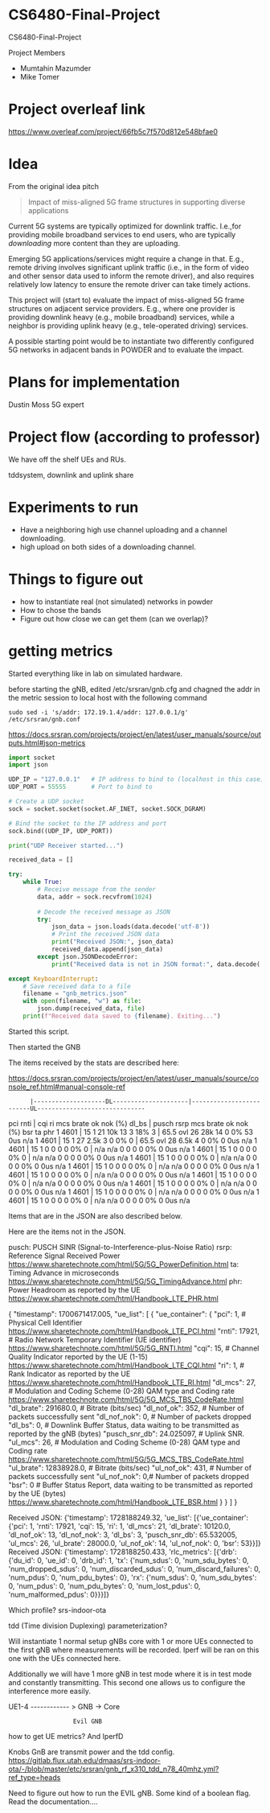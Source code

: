 # CS6480-Final-Project
CS6480-Final-Project

Project Members

* Mumtahin Mazumder
* Mike Tomer



# Project overleaf link

https://www.overleaf.com/project/66fb5c7f570d812e548bfae0



# Idea

From the original idea pitch

>Impact of miss-aligned 5G frame structures in supporting diverse applications

Current 5G systems are typically optimized for downlink traffic. I.e.,for providing mobile broadband services to end users, who are typically *downloading* more content than they are uploading.

Emerging 5G applications/services might require a change in that. E.g., remote driving involves significant uplink traffic (i.e., in the form of video and other sensor data used to inform the remote driver), and also requires relatively low latency to ensure the remote driver can take timely actions.

This project will (start to) evaluate the impact of miss-aligned 5G frame structures on adjacent service providers. E.g.,  where one provider is providing downlink heavy (e.g., mobile broadband) services, while a neighbor is providing uplink heavy (e.g., tele-operated driving) services.

A possible starting point would be to instantiate two differently configured 5G networks in adjacent bands in POWDER and to evaluate the impact.




# Plans for implementation

Dustin Moss 5G expert


# Project flow (according to professor)

We have off the shelf UEs and RUs.  

tddsystem,  downlink and uplink share


# Experiments to run

* Have a neighboring high use channel uploading and a channel downloading.
* high upload on both sides of a downloading channel.


# Things to figure out

* how to instantiate real (not simulated) networks in powder
* How to chose the bands
* Figure out how close we can get them (can we overlap)?






# getting metrics


Started everything like in lab on simulated hardware.

before starting the gNB, edited /etc/srsran/gnb.cfg and chagned the addr in the metric session to local host
with the following command
```shell
sudo sed -i 's/addr: 172.19.1.4/addr: 127.0.0.1/g' /etc/srsran/gnb.conf
```

https://docs.srsran.com/projects/project/en/latest/user_manuals/source/outputs.html#json-metrics




```python
import socket
import json

UDP_IP = "127.0.0.1"   # IP address to bind to (localhost in this case)
UDP_PORT = 55555       # Port to bind to

# Create a UDP socket
sock = socket.socket(socket.AF_INET, socket.SOCK_DGRAM)

# Bind the socket to the IP address and port
sock.bind((UDP_IP, UDP_PORT))

print("UDP Receiver started...")

received_data = []

try:
    while True:
        # Receive message from the sender
        data, addr = sock.recvfrom(1024)
        
        # Decode the received message as JSON
        try:
            json_data = json.loads(data.decode('utf-8'))
            # Print the received JSON data
            print("Received JSON:", json_data)
            received_data.append(json_data)
        except json.JSONDecodeError:
            print("Received data is not in JSON format:", data.decode('utf-8'))

except KeyboardInterrupt:
    # Save received data to a file
    filename = "gnb_metrics.json"
    with open(filename, "w") as file:
        json.dump(received_data, file)
    print(f"Received data saved to {filename}. Exiting...")
```

Started this script.

Then started the GNB


The items received by the stats are described here:

https://docs.srsran.com/projects/project/en/latest/user_manuals/source/console_ref.html#manual-console-ref

          |--------------------DL---------------------|-------------------------UL------------------------------
 pci rnti | cqi  ri  mcs  brate   ok  nok  (%)  dl_bs | pusch  rsrp  mcs  brate   ok  nok  (%)    bsr    ta  phr
   1 4601 |  15   1   21    10k   13    3  18%      3 |  65.5   ovl   26    28k   14    0   0%     53   0us  n/a
   1 4601 |  15   1   27   2.5k    3    0   0%      0 |  65.5   ovl   28   6.5k    4    0   0%      0   0us  n/a
   1 4601 |  15   1    0      0    0    0   0%      0 |   n/a   n/a    0      0    0    0   0%      0   0us  n/a
   1 4601 |  15   1    0      0    0    0   0%      0 |   n/a   n/a    0      0    0    0   0%      0   0us  n/a
   1 4601 |  15   1    0      0    0    0   0%      0 |   n/a   n/a    0      0    0    0   0%      0   0us  n/a
   1 4601 |  15   1    0      0    0    0   0%      0 |   n/a   n/a    0      0    0    0   0%      0   0us  n/a
   1 4601 |  15   1    0      0    0    0   0%      0 |   n/a   n/a    0      0    0    0   0%      0   0us  n/a
   1 4601 |  15   1    0      0    0    0   0%      0 |   n/a   n/a    0      0    0    0   0%      0   0us  n/a
   1 4601 |  15   1    0      0    0    0   0%      0 |   n/a   n/a    0      0    0    0   0%      0   0us  n/a
   1 4601 |  15   1    0      0    0    0   0%      0 |   n/a   n/a    0      0    0    0   0%      0   0us  n/a
   1 4601 |  15   1    0      0    0    0   0%      0 |   n/a   n/a    0      0    0    0   0%      0   0us  n/a

Items that are in the JSON are also described below.

Here are the items not in the JSON.

pusch:  PUSCH SINR (Signal-to-Interference-plus-Noise Ratio)
rsrp:   Reference Signal Received Power   https://www.sharetechnote.com/html/5G/5G_PowerDefinition.html
ta:     Timing Advance in microseconds    https://www.sharetechnote.com/html/5G/5G_TimingAdvance.html
phr:    Power Headroom as reported by the UE  https://www.sharetechnote.com/html/Handbook_LTE_PHR.html

{
  "timestamp": 1700671417.005,
  "ue_list": [
    {
      "ue_container": {
        "pci": 1,  # Physical Cell Identifier  https://www.sharetechnote.com/html/Handbook_LTE_PCI.html
        "rnti": 17921,  # Radio Network Temporary Identifier (UE identifier)   https://www.sharetechnote.com/html/5G/5G_RNTI.html
        "cqi": 15, # Channel Quality Indicator reported by the UE (1-15)   https://www.sharetechnote.com/html/Handbook_LTE_CQI.html
        "ri": 1,    # Rank Indicator as reported by the UE   https://www.sharetechnote.com/html/Handbook_LTE_RI.html
        "dl_mcs": 27,  # Modulation and Coding Scheme (0-28)      QAM type and Coding rate  https://www.sharetechnote.com/html/5G/5G_MCS_TBS_CodeRate.html
        "dl_brate": 291680.0,  # Bitrate (bits/sec)
        "dl_nof_ok": 352,   # Number of packets successfully sent
        "dl_nof_nok": 0,    # Number of packets dropped
        "dl_bs": 0,   # Downlink Buffer Status, data waiting to be transmitted as reported by the gNB (bytes)
        "pusch_snr_db": 24.025097,  # Uplink SNR.
        "ul_mcs": 26,  # Modulation and Coding Scheme (0-28)      QAM type and Coding rate  https://www.sharetechnote.com/html/5G/5G_MCS_TBS_CodeRate.html
        "ul_brate": 12838928.0,  # Bitrate (bits/sec)
        "ul_nof_ok": 431,  # Number of packets successfully sent
        "ul_nof_nok": 0,# Number of packets dropped
        "bsr": 0  # Buffer Status Report, data waiting to be transmitted as reported by the UE (bytes)  https://www.sharetechnote.com/html/Handbook_LTE_BSR.html
      }
    }
  ]
}

Received JSON: {'timestamp': 1728188249.32, 'ue_list': [{'ue_container': {'pci': 1, 'rnti': 17921, 'cqi': 15, 'ri': 1, 'dl_mcs': 21, 'dl_brate': 10120.0, 'dl_nof_ok': 13, 'dl_nof_nok': 3, 'dl_bs': 3, 'pusch_snr_db': 65.532005, 'ul_mcs': 26, 'ul_brate': 28000.0, 'ul_nof_ok': 14, 'ul_nof_nok': 0, 'bsr': 53}}]}
Received JSON: {'timestamp': 1728188250.433, 'rlc_metrics': [{'drb': {'du_id': 0, 'ue_id': 0, 'drb_id': 1, 'tx': {'num_sdus': 0, 'num_sdu_bytes': 0, 'num_dropped_sdus': 0, 'num_discarded_sdus': 0, 'num_discard_failures': 0, 'num_pdus': 0, 'num_pdu_bytes': 0}, 'rx': {'num_sdus': 0, 'num_sdu_bytes': 0, 'num_pdus': 0, 'num_pdu_bytes': 0, 'num_lost_pdus': 0, 'num_malformed_pdus': 0}}}]}


Which profile? srs-indoor-ota

tdd (Time division Duplexing) parameterization?



Will instantiate 1 normal setup gNBs core with 1 or more UEs connected to the first gNB where measurements will be recorded.  Iperf will be ran on this one with the UEs connected here.

Additionally we will have 1 more gNB in test mode where it is in test mode and constantly transmitting.  This second one allows
us to configure the interference more easily.

UE1-4  ------------ > GNB -> Core

                      Evil GNB


how to get UE metrics?
And IperfD

Knobs GnB are transmit power and the tdd config.  https://gitlab.flux.utah.edu/dmaas/srs-indoor-ota/-/blob/master/etc/srsran/gnb_rf_x310_tdd_n78_40mhz.yml?ref_type=heads


Need to figure out how to run the EVIL gNB.  Some kind of a boolean flag.  Read the documentation....

